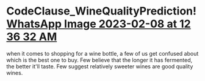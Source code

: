 # CodeClause_WineQualityPrediction! [WhatsApp Image 2023-02-08 at 12 36 32 AM](https://user-images.githubusercontent.com/112290483/217382509-5f188b38-0fc6-4520-af78-789c6c1daf3a.jpeg)
when it comes to shopping for a wine bottle, a few of us get confused about which is the best one to buy. Few believe that the longer it has fermented, the better it'll taste. Few suggest relatively sweeter wines are good quality wines.
